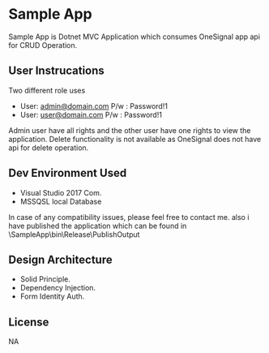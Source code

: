 # Sample App

Sample App is Dotnet MVC Application which consumes OneSignal app api for CRUD Operation.

## User Instrucations
Two different role uses
- User: admin@domain.com P/w : Password!1
- User: user@domain.com P/w : Password!1

Admin user have all rights and the other user have one rights to view the application. Delete functionality is not available as OneSignal does  not have api for delete operation.

## Dev Environment Used
- Visual Studio 2017 Com.
- MSSQSL local Database

In case of any compatibility issues, please feel free to contact me.
also i have published the application which can be found in \SampleApp\bin\Release\PublishOutput

## Design Architecture 
- Solid Principle.
- Dependency Injection.
- Form Identity Auth.



## License
NA